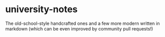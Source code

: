 # university-notes
The old-school-style handcrafted ones and a few more modern written in markdown (which can be even improved by community pull requests!)
